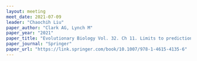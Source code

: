 ```yaml
---
layout: meeting
meet_date: 2021-07-09
leader: "Chaochih Liu"
paper_author: "Clark AG, Lynch M"
paper_year: "2021"
paper_title: "Evolutionary Biology Vol. 32. Ch 11. Limits to prediction of phenotypes from knowledge of genotypes, and Ch 12. The limits to knowledge in quantitative genetics"
paper_journal: "Springer"
paper_url: "https://link.springer.com/book/10.1007/978-1-4615-4135-6"
---
```

